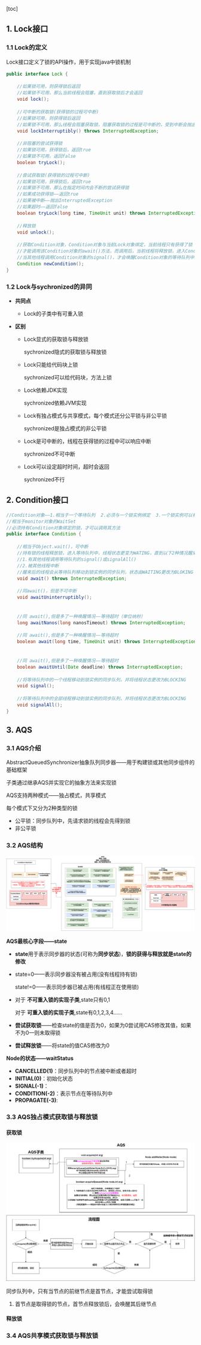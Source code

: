 [toc]

## 1. Lock接口

### 1.1 Lock的定义

Lock接口定义了锁的API操作，用于实现java中锁机制

```java
public interface Lock {

    //如果锁可用，则获得锁后返回
    //如果锁不可用，那么当前线程会阻塞，直到获取锁后才会返回
    void lock();
    
    //可中断的获取锁(获得锁的过程可中断)
    //如果锁可用，则获得锁后返回
    //如果锁不可用，那么线程会阻塞获取锁，阻塞获取锁的过程是可中断的，受到中断会抛出InterruptedException
    void lockInterruptibly() throws InterruptedException;
    
    //非阻塞的尝试获得锁
    //如果锁可用，获得锁后，返回true
    //如果锁不可用，返回false
    boolean tryLock();

    //尝试获取锁(获得锁的过程可中断)
    //如果锁可用，获得锁后，返回true
    //如果锁不可用，那么在指定时间内会不断的尝试获得锁
    //如果成功获得锁——返回true
    //如果被中断——抛出InterruptedException
    //如果超时——返回false
    boolean tryLock(long time, TimeUnit unit) throws InterruptedException;

    //释放锁
    void unlock();

    //获取Condition对象，Condition对象与当前Lock对象绑定，当前线程只有获得了锁
    //才能调用该Condition对象的await()方法，而调用后，当前线程将释放锁，进入Conditon对象的等待队列中WATING
    //当其他线程调用Condition对象的signal()，才会唤醒Condition对象的等待队列中的WATING线程
    Condition newCondition();
}
```



### 1.2 Lock与sychronized的异同

* **共同点**

  * Lock的子类中有可重入锁

* **区别**

  * Lock显式的获取锁与释放锁

    sychronized隐式的获取锁与释放锁

  * Lock只能给代码块上锁

    sychronized可以给代码块，方法上锁

  * Lock依赖JDK实现

    sychronized依赖JVM实现

  * Lock有独占模式与共享模式，每个模式还分公平锁与非公平锁

    sychronized是独占模式的非公平锁

  * Lock是可中断的，线程在获得锁的过程中可以响应中断

    sychronized不可中断

  * Lock可以设定超时时间，超时会返回

    sychronized不行



## 2. Condition接口

```java
//Condition对象——1.相当于一个等待队列  2.必须与一个锁实例绑定  3.一个锁实例可以有多个Condition对象
//相当于monitor对象的WaitSet
//必须持有Condition对象绑定的锁，才可以调用其方法
public interface Condition {

    //相当于Object.wait()，可中断
    //持有锁的线程释放锁，进入等待队列中，线程状态更变为WATING，直到以下2种情况醒来
    //1.有其他线程调用等待队列的signal()或signalAll()
    //2.被其他线程中断
    //醒来后的线程会从等待队列移动到锁实例的同步队列，状态由WAITING更改为BLOKING
    void await() throws InterruptedException;

    //同await()，但是不可中断
    void awaitUninterruptibly();


    //同 await(),但是多了一种唤醒情况——等待超时（单位纳秒）
    long awaitNanos(long nanosTimeout) throws InterruptedException;

    //同 await(),但是多了一种唤醒情况——等待超时
    boolean await(long time, TimeUnit unit) throws InterruptedException;

   
    //同 await(),但是多了一种唤醒情况——等待超时
    boolean awaitUntil(Date deadline) throws InterruptedException;

    //将等待队列中的一个线程移动到锁实例的同步队列，并将线程状态更改为BLOCKING
    void signal();

    //将等待队列中的全部线程移动到锁实例的同步队列，并将线程状态更改为BLOCKING
    void signalAll();
}

```





## 3. AQS

### 3.1 AQS介绍

AbstractQueuedSynchronizer抽象队列同步器——用于构建锁或其他同步组件的基础框架

子类通过继承AQS并实现它的抽象方法来实现锁

AQS支持两种模式——独占模式，共享模式

每个模式下又分为2种类型的锁

* 公平锁：同步队列中，先请求锁的线程会先得到锁
* 非公平锁



### 3.2 AQS结构

![AQS](../../p/AQS.png)



**AQS最核心字段——state**

* **state**用于表示同步器的状态(可称为**同步状态**)，**锁的获得与释放就是state的修改**

* state=0——表示同步器没有被占用(没有线程持有锁)

  state!=0——表示同步器已被占用(有线程正在使用锁)

* 对于 **不可重入锁的实现子类**,state只有0,1

  对于 **可重入锁的实现子类**,state有0,1,2,3,4......

* **尝试获取锁**——检查state的值是否为0，如果为0尝试用CAS修改其值，如果不为0—则未取得锁

* **尝试释放锁**——将state的值CAS修改为0



**Node的状态——waitStatus**

* **CANCELLED(1)**：同步队列中的节点被中断或者超时
* **INITIAL(0)**：初始化状态
* **SIGNAL(-1)**：
* **CONDITION(-2)**：表示节点在等待队列中
* **PROPAGATE(-3)**:



### 3.3 AQS独占模式获取锁与释放锁

#### 获取锁

![AQS独占模式获取锁](../../p/AQS独占模式获取锁.png)

同步队列中，只有当节点的前继节点是首节点，才能尝试取得锁

1. 首节点是取得锁的节点，首节点释放锁后，会唤醒其后继节点

#### 释放锁





### 3.4 AQS共享模式获取锁与释放锁